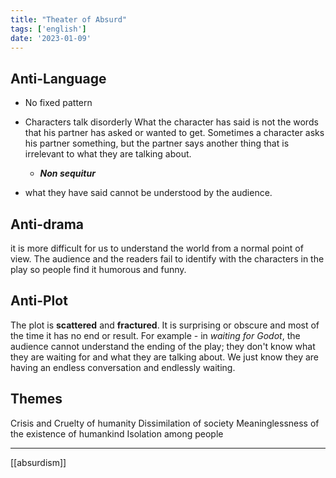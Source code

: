 ```yaml
---
title: "Theater of Absurd"
tags: ['english']
date: '2023-01-09'
---
```



## Anti-Language
- No fixed pattern 
- Characters talk disorderly 
  What the character has said is not the words that his partner has asked or wanted to get. Sometimes a character asks his partner something, but the partner says another thing that is irrelevant to what they are talking about. 
  
	- ***Non sequitur***
- what they have said cannot be understood by the audience. 

## **Anti-drama**
it is more difficult for us to understand the world from a normal point of view. The audience and the readers fail to identify with the characters in the play so people find it  humorous and funny. 

## **Anti-Plot**
The plot is **scattered** and **fractured**. 
It is surprising or obscure and most of the time it has no end or result. 
For example - in *waiting for Godot*, the audience cannot understand the ending of the play; they don't know what they are waiting for and what they are talking about. We just know they are having an endless conversation and endlessly waiting. 

## Themes
Crisis and Cruelty of humanity
Dissimilation of society
Meaninglessness of the existence of humankind
Isolation among people

---
[[absurdism]]